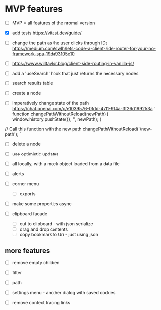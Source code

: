 
# MVP features
- [ ] MVP = all features of the nromal version

- [x] add tests https://vitest.dev/guide/
- [ ] change the path as the user clicks through IDs https://medium.com/swlh/lets-code-a-client-side-router-for-your-no-framework-spa-19da93105e10

- [ ] https://www.willtaylor.blog/client-side-routing-in-vanilla-js/
- [ ] add a 'useSearch' hook that just returns the necessary nodes
- [ ] search results table
- [ ] create a node
- [ ] imperatively change state of the path https://chat.openai.com/c/e1039576-0fdd-47f1-914a-3f26d199253a
`
function changePathWithoutReload(newPath) {
  window.history.pushState({}, '', newPath);
}

// Call this function with the new path
changePathWithoutReload('/new-path');
`
- [ ] delete a node
- [ ] use optimistic updates
- [ ] all locally, with a mock object loaded from a data file
- [ ] alerts
- [ ] corner menu 
  - [ ] exports

- [ ] make some properties async

- [ ] clipboard facade
  - [ ] cut to clipboard - with json serialize
  - [ ] drag and drop contents
  - [ ] copy bookmark to Uri - just using json

## more features
- [ ] remove empty children
- [ ] filter
- [ ] path
- [ ] settings menu - another dialog with saved cookies
- [ ] remove context tracing links


